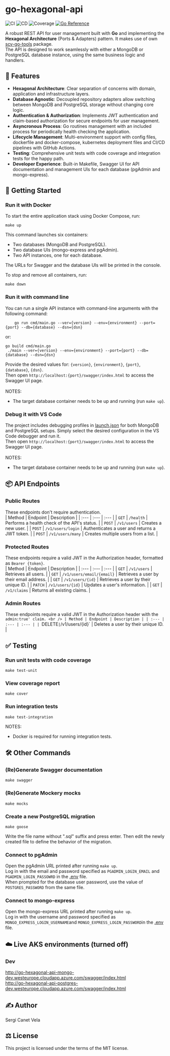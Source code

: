 # go-hexagonal-api
![CI](https://github.com/sergicanet9/go-hexagonal-api/actions/workflows/ci.yml/badge.svg)
![CD](https://github.com/sergicanet9/go-hexagonal-api/actions/workflows/cd.yml/badge.svg)
![Coverage](https://img.shields.io/badge/Coverage-82.1%25-brightgreen)
[![Go Reference](https://pkg.go.dev/badge/github.com/sergicanet9/go-hexagonal-api.svg)](https://pkg.go.dev/github.com/sergicanet9/go-hexagonal-api)

A robust REST API for user management built with **Go** and implementing the **Hexagonal Architecture** (Ports & Adapters) pattern. It makes use of own [scv-go-tools](https://github.com/sergicanet9/scv-go-tools) package.
<br />
The API is designed to work seamlessly with either a MongoDB or PostgreSQL database instance, using the same business logic and handlers.

## 🚀 Features
- **Hexagonal Architecture**: Clear separation of concerns with domain, application and infrastructure layers.
- **Database Agnostic**: Decoupled repository adapters allow switching between MongoDB and PostgreSQL storage without changing core logic.
- **Authentication & Authorization**: Implements JWT authentication and claim-based authorization for secure endpoints for user management.
- **Asyncronous Process**: Go routines management with an included process for periodically health checking the application.
- **Lifecycle Management**: Multi-environment support with config files, dockerfile and docker-compose, kubernetes deployment files and CI/CD pipelines with GitHub Actions.
- **Testing**: Comprehensive unit tests with code coverage and integration tests for the happy path.
- **Developer Experience**: Built-in Makefile, Swagger UI for API documentation and management UIs for each database (pgAdmin and mongo-express).

## 🏁 Getting Started
### Run it with Docker
To start the entire application stack using Docker Compose, run:
```
make up
```
This command launches six containers:
* Two databases (MongoDB and PostgreSQL).
* Two database UIs (mongo-express and pgAdmin).
* Two API instances, one for each database.

The URLs for Swagger and the database UIs will be printed in the console.

To stop and remove all containers, run:
```
make down
```

### Run it with command line
You can run a single API instance with command-line arguments with the following command:
```
    go run cmd/main.go --ver={version} --env={environment} --port={port} --db={database} --dsn={dsn}
```
or:
```
go build cmd/main.go
 ./main --ver={version} --env={environment} --port={port} --db={database} --dsn={dsn}
```
Provide the desired values for: `{version}`, `{environment}`, `{port}`, `{database}`, `{dsn}`.
<br />
Then open `http://localhost:{port}/swagger/index.html` to access the Swagger UI page.
<br />
<br />
NOTES:
- The target database container needs to be up and running (run `make up`).

### Debug it with VS Code
The project includes debugging profiles in [launch.json](https://github.com/sergicanet9/go-hexagonal-api/blob/main/.vscode/launch.json) for both MongoDB and PostgreSQL setups. Simply select the desired configuration in the VS Code debugger and run it.
<br />
Then open `http://localhost:{port}/swagger/index.html` to access the Swagger UI page.
<br />
<br />
NOTES:
- The target database container needs to be up and running (run `make up`).

## 📦 API Endpoints
### Public Routes
These endpoints don't require authentication.
<br />
| Method | Endpoint | Description |
| :--- | :--- | :--- |
| `GET` | `/health` | Performs a health check of the API's status. |
| `POST` | `/v1/users` | Creates a new user. |
| `POST` | `/v1/users/login` | Authenticates a user and returns a JWT token. |
| `POST` | `/v1/users/many` | Creates multiple users from a list. |

### Protected Routes
These endpoints require a valid JWT in the Authorization header, formatted as `Bearer {token}`.
<br />
| Method | Endpoint | Description |
| :--- | :--- | :--- |
| `GET` | `/v1/users` | Retrieves all users. |
| `GET` | `/v1/users/email/{email}` | Retrieves a user by their email address. |
| `GET` | `/v1/users/{id}` | Retrieves a user by their unique ID. |
| `PATCH` | `/v1/users/{id}` | Updates a user's information. |
| `GET` | `/v1/claims` | Returns all existing claims. |


### Admin Routes
These endpoints require a valid JWT in the Authorization header with the `admin:true' claim.
<br />
| Method | Endpoint | Description |
| :--- | :--- | :--- |
| `DELETE` | `/v1/users/{id}` | Deletes a user by their unique ID. |

## ✅ Testing
### Run unit tests with code coverage
```
make test-unit
```

### View coverage report
```
make cover
```

### Run integration tests
```
make test-integration
```
 NOTES:
- Docker is required for running integration tests.

## 🛠️ Other Commands 
### (Re)Generate Swagger documentation
```
make swagger
```
### (Re)Generate Mockery mocks
```
make mocks
```

### Create a new PostgreSQL migration
```
make goose
```
Write the file name without ".sql" suffix and press enter.
Then edit the newly created file to define the behavior of the migration.

### Connect to pgAdmin
Open the pgAdmin URL printed after running `make up`.
<br />
Log in with the email and password specified as `PGADMIN_LOGIN_EMAIL` and `PGADMIN_LOGIN_PASSOWRD` in the [.env](https://github.com/sergicanet9/go-hexagonal-api/blob/main/.env) file.
<br />
When prompted for the database user password, use the value of `POSTGRES_PASSWORD` from the same file.

### Connect to mongo-express
Open the mongo-express URL printed after running `make up`.
<br />
Log in with the username and password specified as `MONGO_EXPRESS_LOGIN_USERNAME`and `MONGO_EXPRESS_LOGIN_PASSWORD`in the [.env](https://github.com/sergicanet9/go-hexagonal-api/blob/main/.env) file.

## ☁️ Live AKS environments (turned off)
### Dev
http://go-hexagonal-api-mongo-dev.westeurope.cloudapp.azure.com/swagger/index.html
<br />
http://go-hexagonal-api-postgres-dev.westeurope.cloudapp.azure.com/swagger/index.html

## ✍️ Author
Sergi Canet Vela

## ⚖️ License
This project is licensed under the terms of the MIT license.
